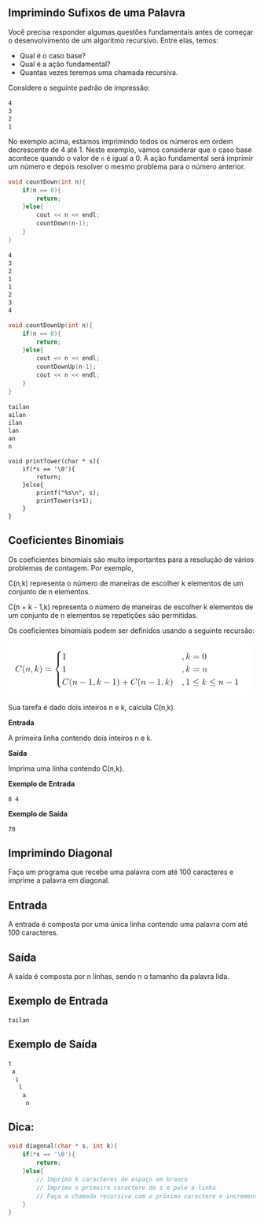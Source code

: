 ## **Imprimindo Sufixos de uma Palavra**

Você precisa responder algumas questões fundamentais antes de começar o desenvolvimento de um algoritmo recursivo. Entre elas, temos:

- Qual é o caso base?
- Qual é a ação fundamental?
- Quantas vezes teremos uma chamada recursiva.

Considere o seguinte padrão de impressão:

```
4
3
2
1

```
No exemplo acima, estamos imprimindo todos os números em ordem decrescente de 4 até 1. Neste exemplo, vamos considerar que o caso base acontece quando o valor de `n` é igual a 0. A ação fundamental será imprimir um número e depois resolver o mesmo problema para o número anterior.

```cpp
void countDown(int n){
    if(n == 0){
        return;
    }else{
        cout << n << endl;
        countDown(n-1);
    }
}

```

```
4
3
2
1
1
2
3
4

```

```cpp
void countDownUp(int n){
    if(n == 0){
        return;
    }else{
        cout << n << endl;
        countDownUp(n-1);
        cout << n << endl;
    }
}
```
```
tailan
ailan
ilan
lan
an
n

```
```
void printTower(char * s){
    if(*s == '\0'){
        return;
    }else{
        printf("%s\n", s);
        printTower(s+1);
    }
}
```



## Coeficientes Binomiais

Os coeficientes binomiais são muito importantes para a resolução de vários problemas de contagem. Por exemplo,

C(n,k) representa o número de maneiras de escolher k elementos de um conjunto de n elementos.

C(n + k - 1,k) representa o número de maneiras de escolher k elementos de um conjunto de n elementos se repetições são permitidas.

Os coeficientes binomiais podem ser definidos usando a seguinte recursão:

![Descrição da imagem](https://github.com/Naliat/EstruturaDeDadosUFC/blob/main/Coeficientes%20Binomias%20formula.jpeg)


Sua tarefa é dado dois inteiros n e k, calcula C(n,k).

**Entrada**

A primeira linha contendo dois inteiros n e k.

**Saída**

Imprima uma linha contendo C(n,k).


**Exemplo de Entrada**
```
8 4
```
**Exemplo de Saída**
```
70
```



## Imprimindo Diagonal

Faça um programa que recebe uma palavra com até 100 caracteres e imprime a palavra em diagonal.

## Entrada

A entrada é composta por uma única linha contendo uma palavra com até 100 caracteres.

## Saída

A saída é composta por n linhas, sendo n o tamanho da palavra lida.

## Exemplo de Entrada
```
tailan
```
## Exemplo de Saída

```
t
 a
  i
   l
    a
     n
```

## Dica:

```cpp
void diagonal(char * s, int k){
    if(*s == '\0'){
        return;
    }else{
        // Imprima k caracteres de espaço em branco
        // Imprima o primeiro caractere de s e pule a linha
        // Faça a chamada recursiva com o próximo caractere e incrementa k
    }
}
```






